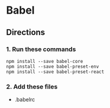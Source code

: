 # Babel

## Directions

### 1. Run these commands
```
npm install --save babel-core
npm install --save babel-preset-env
npm install --save babel-preset-react
```

### 2. Add these files
* .babelrc